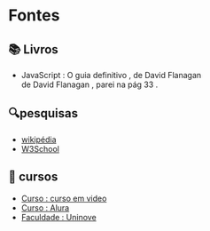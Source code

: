 
# Fontes

## 📚 Livros
* JavaScript : O guia definitivo , de David Flanagan <br>
  de David Flanagan , parei na pág 33 .

## 🔍pesquisas
* [wikipédia](https://pt.wikipedia.org/)
* [W3School](https://www.w3schools.com/)

## 🏫 cursos
* [Curso : curso em video](https://www.cursoemvideo.com/)
* [Curso : Alura](https://www.alura.com.br/)
* [Faculdade : Uninove](https://www.uninove.br/)
